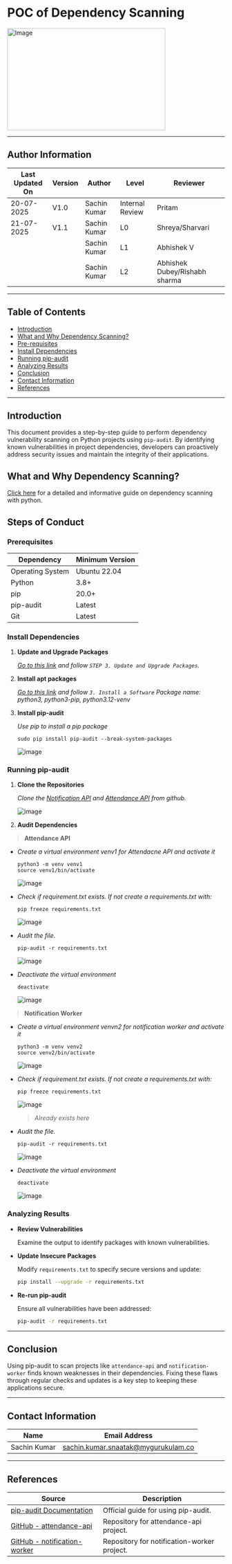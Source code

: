 
# POC of Dependency Scanning

<img width="366" height="236" alt="Image" src="https://github.com/user-attachments/assets/d0f55cc7-6fdb-4925-a4f7-160b59f7a209" />


---
## Author Information
| Last Updated On | Version | Author       | Level           | Reviewer   |
|-----------------|---------|--------------|-----------------|------------|
| 20-07-2025      | V1.0    | Sachin Kumar | Internal Review | Pritam     |
| 21-07-2025      | V1.1    | Sachin Kumar | L0              |Shreya/Sharvari|
|                 |         | Sachin Kumar | L1              | Abhishek V |
|                 |         | Sachin Kumar | L2              | Abhishek Dubey/Rishabh sharma|
---


## Table of Contents

- [Introduction](#introduction)  
- [What and Why Dependency Scanning?](#what-and-why-dependency-scanning)  
- [Pre-requisites](#pre-requisites)
- [Install Dependencies](#install-dependencies)
- [Running pip-audit](#running-pip-audit)
- [Analyzing Results](#analyzing-results)
- [Conclusion](#conclusion)  
- [Contact Information](#contact-information)  
- [References](#references)  

---

## Introduction

This document provides a step-by-step guide to perform dependency vulnerability scanning on Python projects using `pip-audit`. By identifying known vulnerabilities in project dependencies, developers can proactively address security issues and maintain the integrity of their applications.

## What and Why Dependency Scanning?

[Click here]() for a detailed and informative guide on dependency scanning with python.

## Steps of Conduct

### Prerequisites

| Dependency       | Minimum Version |
|------------------|-----------------|
| Operating System | Ubuntu 22.04    |
| Python           | 3.8+            |
| pip              | 20.0+           |
| pip-audit        | Latest          |
| Git              | Latest          |

### Install Dependencies

1. **Update and Upgrade Packages**

    *[Go to this link](https://github.com/snaatak-Downtime-Crew/Documentation/blob/main/common_stack/operating_system/ubuntu/sop/commoncommands/README.md#1-basic-system-commands) and follow `STEP 3. Update and Upgrade Packages`.*

2. **Install apt packages**

    *[Go to this link](https://github.com/snaatak-Downtime-Crew/Documentation/tree/main/common_stack/operating_system/ubuntu/sop/softwaremanagement#3-Install-a-Software) and follow `3. Install a Software` Package name: python3, python3-pip, python3.12-venv*
  
3. **Install pip-audit**

   *Use pip to install a pip package*

   ```
   sudo pip install pip-audit --break-system-packages
   ```

   ![image](https://github.com/user-attachments/assets/e9594ef4-c42e-4d12-a47a-d236838d7f9d)

### Running pip-audit

1. **Clone the Repositories**

    *Clone the [Notification API](https://github.com/OT-MICROSERVICES/notification-worker.git) and [Attendance API](https://github.com/OT-MICROSERVICES/attendance-api.git) from github.*

    ![image](https://github.com/user-attachments/assets/0180da62-db96-4882-8232-22882a0eb0b6)



2. **Audit Dependencies**
  
  > **Attendance API**

  - *Create a virtual environment venv1 for Attendacne API and activate it*
    
    ```
    python3 -m venv venv1
    source venv1/bin/activate
    ```

    ![image](https://github.com/user-attachments/assets/0cd9b861-d70a-4410-a064-ccec06022486)

  - *Check if requirement.txt exists. If not create a requirements.txt with:*
    ```
    pip freeze requirements.txt
    ```
    
    ![image](https://github.com/user-attachments/assets/568b446b-c871-4745-b740-a83c7442a64e)

  - *Audit the file.*
    
    ```
    pip-audit -r requirements.txt
    ```
    
    ![image](https://github.com/user-attachments/assets/c1dfd112-b906-4c76-8858-00342a1aae3d)

  - *Deactivate the virtual environment*

    ```
    deactivate
    ```

    ![image](https://github.com/user-attachments/assets/a36d195f-8559-41ad-804e-f34d74ede392)

  > **Notification Worker**

  - *Create a virtual environment venvn2 for notification worker and activate it*
    
    ```
    python3 -m venv venv2
    source venv2/bin/activate
    ```

    ![image](https://github.com/user-attachments/assets/7c1dd836-7a12-4af1-9fbf-f040c7700f7f)

  - *Check if requirement.txt exists. If not create a requirements.txt with:*
    ```
    pip freeze requirements.txt
    ```

    ![image](https://github.com/user-attachments/assets/17badc14-3b7c-4b76-842f-2a8be28854fc)
    > *Already exists here*
    
  - *Audit the file.*
    
    ```
    pip-audit -r requirements.txt
    ```
    
    ![image](https://github.com/user-attachments/assets/9e8418e3-16ea-4ee1-a809-dbbd310d613b)

  - *Deactivate the virtual environment*

    ```
    deactivate
    ```

    ![image](https://github.com/user-attachments/assets/4e58e471-a99a-4766-8f91-7ef43058a827)

### Analyzing Results

- **Review Vulnerabilities**

  Examine the output to identify packages with known vulnerabilities.

- **Update Insecure Packages**

  Modify `requirements.txt` to specify secure versions and update:

  ```bash
  pip install --upgrade -r requirements.txt
  ```

- **Re-run pip-audit**

  Ensure all vulnerabilities have been addressed:

  ```bash
  pip-audit -r requirements.txt
  ```
---

## Conclusion

Using pip-audit to scan projects like `attendance-api` and `notification-worker` finds known weaknesses in their dependencies. Fixing these flaws through regular checks and updates is a key step to keeping these applications secure.

---

## Contact Information
| Name            | Email Address                         |
|-----------------|---------------------------------------|
| Sachin Kumar  | [sachin.kumar.snaatak@mygurukulam.co](sachin.kumar.snaatak@mygurukulam.co) |
---

## References

| Source                                                                                     | Description                                              |
|--------------------------------------------------------------------------------------------|----------------------------------------------------------|
| [pip-audit Documentation](https://pypi.org/project/pip-audit/)                             | Official guide for using pip-audit.                      |
| [GitHub - attendance-api](https://github.com/OT-MICROSERVICES/attendance-api.git)          | Repository for attendance-api project.                   |
| [GitHub - notification-worker](https://github.com/OT-MICROSERVICES/notification-worker.git)| Repository for notification-worker project.              |
